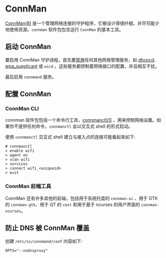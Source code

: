 # ConnMan

[ConnMan(8)](https://man.voidlinux.org/connman.8) 是一个管理网络连接的守护程序，它被设计得很纤细，并尽可能少地使用资源。`connman` 软件包包含运行 `ConnMan` 的基本工具。

## 启动 ConnMan

要启用 ConnMan 守护进程，首先要[禁用](../services/index.md)任何其他网络管理服务，如 [dhcpcd](./index.md#dhcpcd)、[wpa_supplicant](./wpa_supplicant.md) 或 `wicd` 。这些服务都控制着网络接口的配置，并且相互干扰。

最后启用 `connmand` 服务。

## 配置 ConnMan

### ConnMan CLI

connman 软件包包括一个命令行工具，[connmanctl(1)](https://man.voidlinux.org/connmanctl.1) ，用来控制网络设置。如果你不提供任何命令，`connmanctl` 会以交互式 shell 的形式启动。

使用 `connmanctl` 交互式 shell 建立与接入点的连接可能看起来如下:

```
# connmanctl
> enable wifi
> agent on
> scan wifi
> services
> connect wifi_<uniqueid>
> exit
```

### ConnMan 前端工具

ConnMan 还有许多其他的前端，包括用于系统托盘的 `connman-ui` 、用于 GTK 的 `connman-gtk`、用于 QT 的 `cmst` 和用于基于 ncurses 的用户界面的 `connman-ncurses`。

## 防止 DNS 被 ConnMan 覆盖 

创建 `/etc/sv/connmand/conf` 内容如下:

```
OPTS="--nodnsproxy"
```
